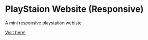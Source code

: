 # PlayStaion Website (Responsive)
<p> A mini responsive playstation webiste</p>
<a href="">Visit here!</a>
